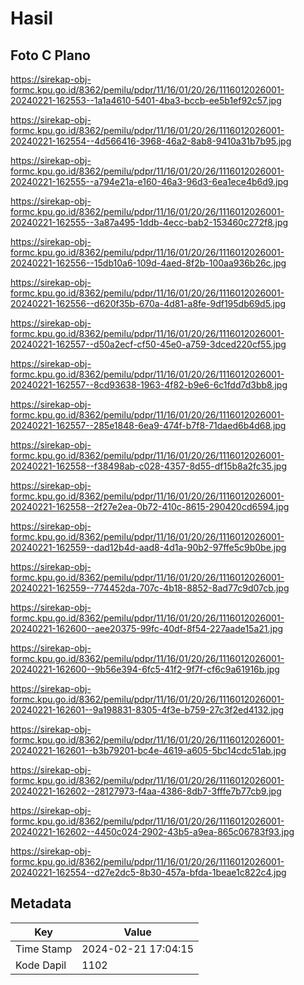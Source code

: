 # Hasil

## Foto C Plano

https://sirekap-obj-formc.kpu.go.id/8362/pemilu/pdpr/11/16/01/20/26/1116012026001-20240221-162553--1a1a4610-5401-4ba3-bccb-ee5b1ef92c57.jpg

https://sirekap-obj-formc.kpu.go.id/8362/pemilu/pdpr/11/16/01/20/26/1116012026001-20240221-162554--4d566416-3968-46a2-8ab8-9410a31b7b95.jpg

https://sirekap-obj-formc.kpu.go.id/8362/pemilu/pdpr/11/16/01/20/26/1116012026001-20240221-162555--a794e21a-e160-46a3-96d3-6ea1ece4b6d9.jpg

https://sirekap-obj-formc.kpu.go.id/8362/pemilu/pdpr/11/16/01/20/26/1116012026001-20240221-162555--3a87a495-1ddb-4ecc-bab2-153460c272f8.jpg

https://sirekap-obj-formc.kpu.go.id/8362/pemilu/pdpr/11/16/01/20/26/1116012026001-20240221-162556--15db10a6-109d-4aed-8f2b-100aa936b26c.jpg

https://sirekap-obj-formc.kpu.go.id/8362/pemilu/pdpr/11/16/01/20/26/1116012026001-20240221-162556--d620f35b-670a-4d81-a8fe-9df195db69d5.jpg

https://sirekap-obj-formc.kpu.go.id/8362/pemilu/pdpr/11/16/01/20/26/1116012026001-20240221-162557--d50a2ecf-cf50-45e0-a759-3dced220cf55.jpg

https://sirekap-obj-formc.kpu.go.id/8362/pemilu/pdpr/11/16/01/20/26/1116012026001-20240221-162557--8cd93638-1963-4f82-b9e6-6c1fdd7d3bb8.jpg

https://sirekap-obj-formc.kpu.go.id/8362/pemilu/pdpr/11/16/01/20/26/1116012026001-20240221-162557--285e1848-6ea9-474f-b7f8-71daed6b4d68.jpg

https://sirekap-obj-formc.kpu.go.id/8362/pemilu/pdpr/11/16/01/20/26/1116012026001-20240221-162558--f38498ab-c028-4357-8d55-df15b8a2fc35.jpg

https://sirekap-obj-formc.kpu.go.id/8362/pemilu/pdpr/11/16/01/20/26/1116012026001-20240221-162558--2f27e2ea-0b72-410c-8615-290420cd6594.jpg

https://sirekap-obj-formc.kpu.go.id/8362/pemilu/pdpr/11/16/01/20/26/1116012026001-20240221-162559--dad12b4d-aad8-4d1a-90b2-97ffe5c9b0be.jpg

https://sirekap-obj-formc.kpu.go.id/8362/pemilu/pdpr/11/16/01/20/26/1116012026001-20240221-162559--774452da-707c-4b18-8852-8ad77c9d07cb.jpg

https://sirekap-obj-formc.kpu.go.id/8362/pemilu/pdpr/11/16/01/20/26/1116012026001-20240221-162600--aee20375-99fc-40df-8f54-227aade15a21.jpg

https://sirekap-obj-formc.kpu.go.id/8362/pemilu/pdpr/11/16/01/20/26/1116012026001-20240221-162600--9b56e394-6fc5-41f2-9f7f-cf6c9a61916b.jpg

https://sirekap-obj-formc.kpu.go.id/8362/pemilu/pdpr/11/16/01/20/26/1116012026001-20240221-162601--9a198831-8305-4f3e-b759-27c3f2ed4132.jpg

https://sirekap-obj-formc.kpu.go.id/8362/pemilu/pdpr/11/16/01/20/26/1116012026001-20240221-162601--b3b79201-bc4e-4619-a605-5bc14cdc51ab.jpg

https://sirekap-obj-formc.kpu.go.id/8362/pemilu/pdpr/11/16/01/20/26/1116012026001-20240221-162602--28127973-f4aa-4386-8db7-3fffe7b77cb9.jpg

https://sirekap-obj-formc.kpu.go.id/8362/pemilu/pdpr/11/16/01/20/26/1116012026001-20240221-162602--4450c024-2902-43b5-a9ea-865c06783f93.jpg

https://sirekap-obj-formc.kpu.go.id/8362/pemilu/pdpr/11/16/01/20/26/1116012026001-20240221-162554--d27e2dc5-8b30-457a-bfda-1beae1c822c4.jpg


## Metadata

| Key        | Value               |
| ---------- | ------------------- |
| Time Stamp | 2024-02-21 17:04:15 |
| Kode Dapil | 1102                |



